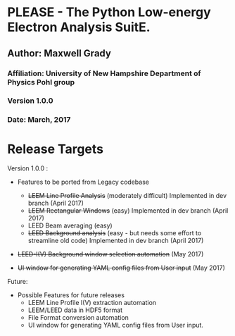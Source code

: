 # PLEASE - The Python Low-energy Electron Analysis SuitE.

## Author: Maxwell Grady

### Affiliation: University of New Hampshire Department of Physics Pohl group

### Version 1.0.0

### Date: March, 2017

# Release Targets
Version 1.0.0 :
* Features to be ported from Legacy codebase
    * ~~LEEM Line Profile Analysis~~ (moderately difficult) Implemented in dev branch (April 2017)
    * ~~LEEM Rectangular Windows~~ (easy) Implemented in dev branch (April 2017)
    * LEED Beam averaging (easy)
    * ~~LEED Background analysis~~ (easy - but needs some effort to streamline old code) Implemented in dev branch (April 2017)

* ~~LEED-I(V) Background window selection automation~~ (May 2017)
* ~~UI window for generating YAML config files from User input~~ (May 2017)


Future:
* Possible Features for future releases
    * LEEM Line Profile I(V) extraction automation
    * LEEM/LEED data in HDF5 format
    * File Format conversion automation
    * UI window for generating YAML config files from User input.
